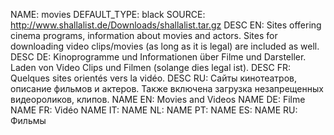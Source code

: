 NAME:   movies
DEFAULT_TYPE: black
SOURCE: http://www.shallalist.de/Downloads/shallalist.tar.gz
DESC EN: Sites offering cinema programs, information about movies and actors. Sites for downloading video clips/movies (as long as it is legal) are included as well.
DESC DE: Kinoprogramme und Informationen über Filme und Darsteller. Laden von Video Clips und Filmen (solange dies legal ist).
DESC FR: Quelques sites orientés vers la vidéo.
DESC RU: Сайты кинотеатров, описание фильмов и актеров. Также включена загрузка незапрещенных видеороликов, клипов.
NAME EN: Movies and Videos
NAME DE: Filme
NAME FR: Vidéo
NAME IT:
NAME NL:
NAME PT:
NAME ES:
NAME RU: Фильмы

